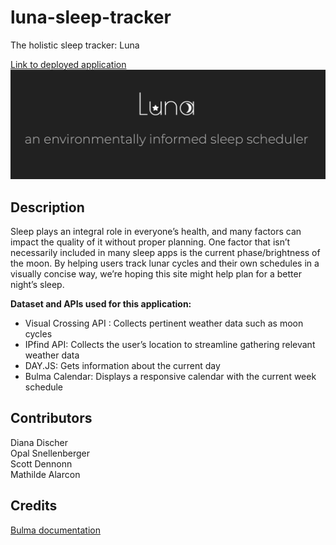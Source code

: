 # luna-sleep-tracker
The holistic sleep tracker: Luna

[Link to deployed application]()  
![Application screenshot](./assets/images/luna-temp.png)  

## Description
Sleep plays an integral role in everyone’s health, and many factors can impact the quality of it without proper planning. One factor that isn’t necessarily included in many sleep apps is the current phase/brightness of the moon. By helping users track lunar cycles and their own schedules in a visually concise way, we’re hoping this site might help plan for a better night’s sleep.  

**Dataset and APIs used for this application:**  
* Visual Crossing API : Collects pertinent weather data such as moon cycles  
* IPfind API: Collects the user’s location to streamline gathering relevant weather data  
* DAY.JS: Gets information about the current day  
* Bulma Calendar: Displays a responsive calendar with the current week schedule  

## Contributors
Diana Discher  
Opal Snellenberger  
Scott Dennonn  
Mathilde Alarcon  

## Credits  
[Bulma documentation](https://bulma-calendar.onrender.com/)  